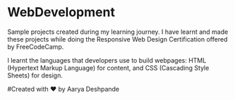 # WebDevelopment
Sample projects created during my learning journey. I have learnt and made these projects while doing the Responsive Web Design Certification offered by FreeCodeCamp. 

I learnt the languages that developers use to build webpages: HTML (Hypertext Markup Language) for content, and CSS (Cascading Style Sheets) for design.

#Created with ❤️ by Aarya Deshpande
